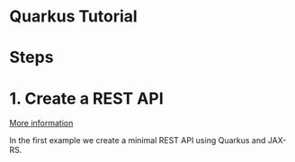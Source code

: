 # Quarkus Tutorial

# Steps

# 1. Create a REST API

[More information](./step-01-configure-quarkus/README.md)

In the first example we create a minimal REST API using Quarkus and JAX-RS.